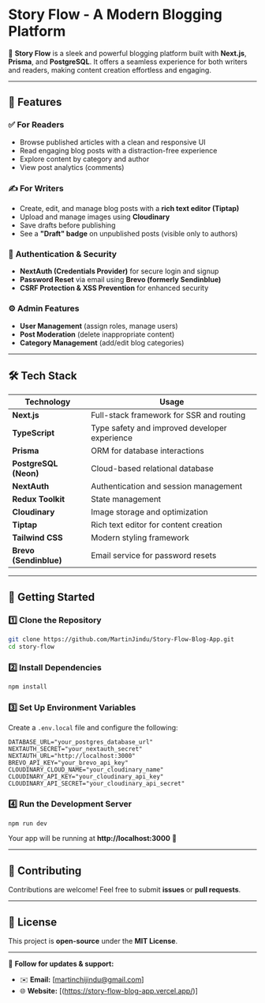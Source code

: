 # **Story Flow - A Modern Blogging Platform**

🚀 **Story Flow** is a sleek and powerful blogging platform built with **Next.js**, **Prisma**, and **PostgreSQL**. It offers a seamless experience for both writers and readers, making content creation effortless and engaging.

---

## 🌟 **Features**

### ✅ **For Readers**

- Browse published articles with a clean and responsive UI
- Read engaging blog posts with a distraction-free experience
- Explore content by category and author
- View post analytics (comments)

### ✍️ **For Writers**

- Create, edit, and manage blog posts with a **rich text editor (Tiptap)**
- Upload and manage images using **Cloudinary**
- Save drafts before publishing
- See a **"Draft" badge** on unpublished posts (visible only to authors)

### 🔐 **Authentication & Security**

- **NextAuth (Credentials Provider)** for secure login and signup
- **Password Reset** via email using **Brevo (formerly Sendinblue)**
- **CSRF Protection & XSS Prevention** for enhanced security

### ⚙️ **Admin Features**

- **User Management** (assign roles, manage users)
- **Post Moderation** (delete inappropriate content)
- **Category Management** (add/edit blog categories)

---

## 🛠 **Tech Stack**

| **Technology**         | **Usage**                                     |
| ---------------------- | --------------------------------------------- |
| **Next.js**            | Full-stack framework for SSR and routing      |
| **TypeScript**         | Type safety and improved developer experience |
| **Prisma**             | ORM for database interactions                 |
| **PostgreSQL (Neon)**  | Cloud-based relational database               |
| **NextAuth**           | Authentication and session management         |
| **Redux Toolkit**      | State management                              |
| **Cloudinary**         | Image storage and optimization                |
| **Tiptap**             | Rich text editor for content creation         |
| **Tailwind CSS**       | Modern styling framework                      |
| **Brevo (Sendinblue)** | Email service for password resets             |

---

## 🚀 **Getting Started**

### **1️⃣ Clone the Repository**

```sh
git clone https://github.com/MartinJindu/Story-Flow-Blog-App.git
cd story-flow
```

### **2️⃣ Install Dependencies**

```sh
npm install
```

### **3️⃣ Set Up Environment Variables**

Create a `.env.local` file and configure the following:

```env
DATABASE_URL="your_postgres_database_url"
NEXTAUTH_SECRET="your_nextauth_secret"
NEXTAUTH_URL="http://localhost:3000"
BREVO_API_KEY="your_brevo_api_key"
CLOUDINARY_CLOUD_NAME="your_cloudinary_name"
CLOUDINARY_API_KEY="your_cloudinary_api_key"
CLOUDINARY_API_SECRET="your_cloudinary_api_secret"
```

### **4️⃣ Run the Development Server**

```sh
npm run dev
```

Your app will be running at **http://localhost:3000** 🎉

---

## 📢 **Contributing**

Contributions are welcome! Feel free to submit **issues** or **pull requests**.

---

## 📄 **License**

This project is **open-source** under the **MIT License**.

---

🔗 **Follow for updates & support:**

- ✉️ **Email:** [martinchijindu@gmail.com]
- 🌐 **Website:** [(https://story-flow-blog-app.vercel.app/)]
